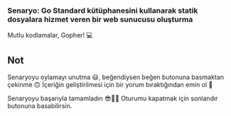 ### Senaryo: Go Standard kütüphanesini kullanarak statik dosyalara hizmet veren bir web sunucusu oluşturma 
  
Mutlu kodlamalar, Gopher!  💻 

## Not
Senaryoyu oylamayı unutma 😃, beğendiysen beğen butonuna basmaktan çekinme 🙃
İçeriğin geliştirilmesi için bir yorum bıraktığından emin ol 🙏

Senaryoyu başarıyla tamamladın 😎👏🏻
Oturumu kapatmak için sonlandır butonuna basabilirsin.